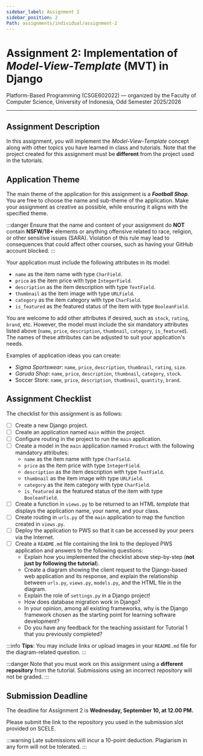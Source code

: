 ```yaml
---
sidebar_label: Assignment 2
sidebar_position: 2
Path: assignments/individual/assignment-2
---
```


# Assignment 2: Implementation of *Model-View-Template* (MVT) in Django

Platform-Based Programming (CSGE602022) — organized by the Faculty of Computer Science, University of Indonesia, Odd Semester 2025/2026

---

## Assignment Description

In this assignment, you will implement the *Model-View-Template* concept along with other topics you have learned in class and tutorials. Note that the project created for this assignment must be **different** from the project used in the tutorials.

## Application Theme

The main theme of the application for this assignment is a ***Football Shop***. You are free to choose the name and sub-theme of the application. Make your assignment as creative as possible, while ensuring it aligns with the specified theme.

:::danger
Ensure that the name and content of your assignment do **NOT** contain **NSFW/18+** elements or anything offensive related to race, religion, or other sensitive issues (SARA). Violation of this rule may lead to consequences that could affect other courses, such as having your GitHub account blocked.
:::

Your application must include the following attributes in its model:

- `name` as the item name with type `CharField`.
- `price` as the item price with type `IntegerField`.
- `description` as the item description with type `TextField`.
- `thumbnail` as the item image with type `URLField`.
- `category` as the item category with type `CharField`.
- `is_featured` as the featured status of the item with type `BooleanField`.

You are welcome to add other attributes if desired, such as `stock`, `rating`, `brand`, etc. However, the model must include the six mandatory attributes listed above (`name`, `price`, `description`, `thumbnail`, `category`, `is_featured`). The names of these attributes can be adjusted to suit your application's needs.

Examples of application ideas you can create:

- *Sigma Sportswear*: `name`, `price`, `description`, `thumbnail`, `rating`, `size`.
- *Garuda Shop*: `name`, `price`, `description`, `thumbnail`, `category`, `stock`.
- Soccer Store: `name`, `price`, `description`, `thumbnail`, `quantity`, `brand`.

## Assignment Checklist

The checklist for this assignment is as follows:

- [ ] Create a new Django project.
- [ ] Create an application named `main` within the project.
- [ ] Configure routing in the project to run the `main` application.
- [ ] Create a model in the `main` application named `Product` with the following mandatory attributes:
    - `name` as the item name with type `CharField`.
    - `price` as the item price with type `IntegerField`.
    - `description` as the item description with type `TextField`.
    - `thumbnail` as the item image with type `URLField`.
    - `category` as the item category with type `CharField`.
    - `is_featured` as the featured status of the item with type `BooleanField`.
- [ ] Create a function in `views.py` to be returned to an HTML *template* that displays the application name, your name, and your class.
- [ ] Create routing in `urls.py` of the `main` application to map the function created in `views.py`.
- [ ] Deploy the application to PWS so that it can be accessed by your peers via the Internet.
- [ ] Create a `README.md` file containing the link to the deployed PWS application and answers to the following questions:
    - Explain how you implemented the checklist above step-by-step (**not just by following the tutorial**).
    - Create a diagram showing the client request to the Django-based web application and its response, and explain the relationship between `urls.py`, `views.py`, `models.py`, and the HTML file in the diagram.
    - Explain the role of `settings.py` in a Django project!
    - How does database migration work in Django?
    - In your opinion, among all existing frameworks, why is the Django framework chosen as the starting point for learning software development?
    - Do you have any feedback for the teaching assistant for Tutorial 1 that you previously completed?

:::info
**Tips**: You may include links or upload images in your `README.md` file for the diagram-related question.
:::

:::danger
Note that you must work on this assignment using a **different repository** from the tutorial. Submissions using an incorrect repository will not be graded.
:::

## Submission Deadline

The deadline for Assignment 2 is **Wednesday, September 10, at 12.00 PM.**

Please submit the link to the repository you used in the submission slot provided on SCELE.

:::warning
Late submissions will incur a 10-point deduction. Plagiarism in any form will not be tolerated.
:::
